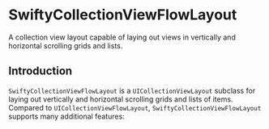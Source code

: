 # SwiftyCollectionViewFlowLayout

A collection view layout capable of laying out views in vertically and horizontal scrolling grids and lists.

## Introduction

`SwiftyCollectionViewFlowLayout` is a `UICollectionViewLayout` subclass for laying out vertically and horizontal scrolling grids and lists of items. Compared to `UICollectionViewFlowLayout`, `SwiftyCollectionViewFlowLayout` supports many additional features:
